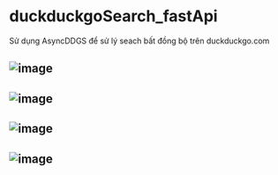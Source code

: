 # duckduckgoSearch_fastApi
Sử dụng AsyncDDGS để sử lý seach bất đồng bộ trên duckduckgo.com
## ![image](https://github.com/user-attachments/assets/2ce66dcf-94ba-43e8-8595-5172b08d0333)
## ![image](https://github.com/user-attachments/assets/fa33e573-7d9e-4752-ad2c-2f629bc7de4b)

## ![image](https://github.com/user-attachments/assets/4d474c49-c7fd-4ae4-8f18-ac772ae63adf)
## ![image](https://github.com/user-attachments/assets/4d0eaf23-dc9e-44a1-80ad-b61681f96851)




